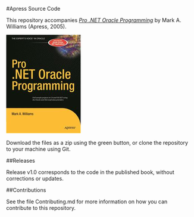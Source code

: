 #Apress Source Code

This repository accompanies [*Pro .NET Oracle Programming*](http://www.apress.com/9781590594254) by Mark A. Williams (Apress, 2005).

![Cover image](9781590594254.jpg)

Download the files as a zip using the green button, or clone the repository to your machine using Git.

##Releases

Release v1.0 corresponds to the code in the published book, without corrections or updates.

##Contributions

See the file Contributing.md for more information on how you can contribute to this repository.
